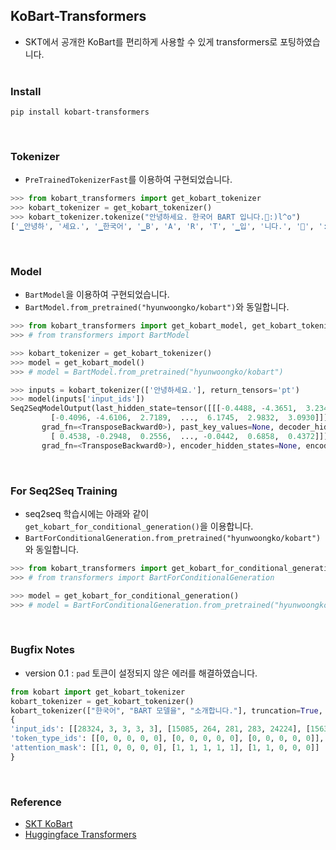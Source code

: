 ## KoBart-Transformers
- SKT에서 공개한 KoBart를 편리하게 사용할 수 있게 transformers로 포팅하였습니다.
<br><br>

### Install
```consol
pip install kobart-transformers
```
<br>

### Tokenizer
- `PreTrainedTokenizerFast`를 이용하여 구현되었습니다.
```python
>>> from kobart_transformers import get_kobart_tokenizer
>>> kobart_tokenizer = get_kobart_tokenizer()
>>> kobart_tokenizer.tokenize("안녕하세요. 한국어 BART 입니다.🤣:)l^o")
['▁안녕하', '세요.', '▁한국어', '▁B', 'A', 'R', 'T', '▁입', '니다.', '🤣', ':)', 'l^o']
```
<br>

### Model
- `BartModel`을 이용하여 구현되었습니다.
- `BartModel.from_pretrained("hyunwoongko/kobart")`와 동일합니다.
```python
>>> from kobart_transformers import get_kobart_model, get_kobart_tokenizer
>>> # from transformers import BartModel

>>> kobart_tokenizer = get_kobart_tokenizer()
>>> model = get_kobart_model()
>>> # model = BartModel.from_pretrained("hyunwoongko/kobart")

>>> inputs = kobart_tokenizer(['안녕하세요.'], return_tensors='pt')
>>> model(inputs['input_ids'])
Seq2SeqModelOutput(last_hidden_state=tensor([[[-0.4488, -4.3651,  3.2349,  ...,  5.8916,  4.0497,  3.5468],
         [-0.4096, -4.6106,  2.7189,  ...,  6.1745,  2.9832,  3.0930]]],
       grad_fn=<TransposeBackward0>), past_key_values=None, decoder_hidden_states=None, decoder_attentions=None, cross_attentions=None, encoder_last_hidden_state=tensor([[[ 0.4624, -0.2475,  0.0902,  ...,  0.1127,  0.6529,  0.2203],
         [ 0.4538, -0.2948,  0.2556,  ..., -0.0442,  0.6858,  0.4372]]],
       grad_fn=<TransposeBackward0>), encoder_hidden_states=None, encoder_attentions=None)
```
<br>

### For Seq2Seq Training
- seq2seq 학습시에는 아래와 같이 `get_kobart_for_conditional_generation()`을 이용합니다.
- `BartForConditionalGeneration.from_pretrained("hyunwoongko/kobart")`와 동일합니다.
```python
>>> from kobart_transformers import get_kobart_for_conditional_generation
>>> # from transformers import BartForConditionalGeneration

>>> model = get_kobart_for_conditional_generation()
>>> # model = BartForConditionalGeneration.from_pretrained("hyunwoongko/kobart")
```
<br>

### Bugfix Notes
- version 0.1 : `pad` 토큰이 설정되지 않은 에러를 해결하였습니다.
```python
from kobart import get_kobart_tokenizer
kobart_tokenizer = get_kobart_tokenizer()
kobart_tokenizer(["한국어", "BART 모델을", "소개합니다."], truncation=True, padding=True)
{
'input_ids': [[28324, 3, 3, 3, 3], [15085, 264, 281, 283, 24224], [15630, 20357, 3, 3, 3]], 
'token_type_ids': [[0, 0, 0, 0, 0], [0, 0, 0, 0, 0], [0, 0, 0, 0, 0]], 
'attention_mask': [[1, 0, 0, 0, 0], [1, 1, 1, 1, 1], [1, 1, 0, 0, 0]]
}
```
<br>

### Reference
- [SKT KoBart](https://github.com/SKT-AI/KoBART)
- [Huggingface Transformers](https://github.com/huggingface/transformers)
